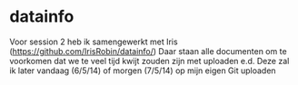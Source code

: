 datainfo
========
Voor session 2 heb ik samengewerkt met Iris (https://github.com/IrisRobin/datainfo/)
Daar staan alle documenten om te voorkomen dat we te veel tijd kwijt zouden zijn met uploaden e.d.
Deze zal ik later vandaag (6/5/14) of morgen (7/5/14) op mijn eigen Git uploaden
